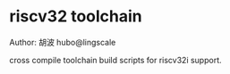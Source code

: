 # riscv32 toolchain
Author: 胡波 hubo@lingscale

cross compile toolchain build scripts for riscv32i support.
